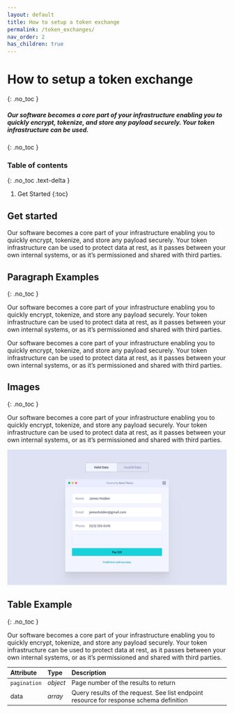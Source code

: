 ```yaml
---
layout: default
title: How to setup a token exchange
permalink: /token_exchanges/
nav_order: 2
has_children: true
---
```

# How to setup a token exchange
{: .no_toc }

##### Our software becomes a core part of your infrastructure enabling you to quickly encrypt, tokenize, and store any payload securely. Your token infrastructure can be used.
{: .no_toc }

### Table of contents
{: .no_toc .text-delta }

1. Get Started
{:toc}


## Get started

Our software becomes a core part of your infrastructure enabling you to quickly encrypt, tokenize, and store any payload securely. Your token infrastructure can be used to protect data at rest, as it passes between your own internal systems, or as it’s permissioned and shared with third parties.


## Paragraph Examples
{: .no_toc }

Our software becomes a core part of your infrastructure enabling you to quickly encrypt, tokenize, and store any payload securely. Your token infrastructure can be used to protect data at rest, as it passes between your own internal systems, or as it’s permissioned and shared with third parties.

Our software becomes a core part of your infrastructure enabling you to quickly encrypt, tokenize, and store any payload securely. Your token infrastructure can be used to protect data at rest, as it passes between your own internal systems, or as it’s permissioned and shared with third parties.


## Images
{: .no_toc }

Our software becomes a core part of your infrastructure enabling you to quickly encrypt, tokenize, and store any payload securely. Your token infrastructure can be used to protect data at rest, as it passes between your own internal systems, or as it’s permissioned and shared with third parties.

<img src="../assets/images/Example-B.svg">

## Table Example
{: .no_toc }

Our software becomes a core part of your infrastructure enabling you to quickly encrypt, tokenize, and store any payload securely. Your token infrastructure can be used to protect data at rest, as it passes between your own internal systems, or as it’s permissioned and shared with third parties.

| Attribute        | Type         | Description |
|:-------------|:------------------|:------|
| `pagination` | _object_ | Page number of the results to return  |
| data         | _array_   | Query results of the request. See list endpoint resource for response schema definition  |